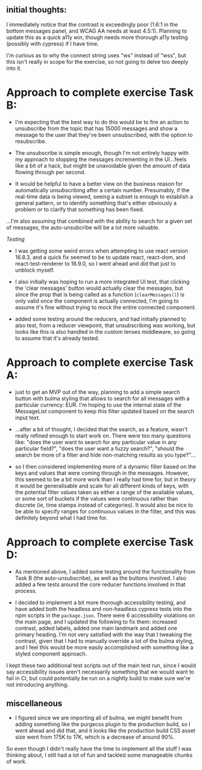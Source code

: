 ## initial thoughts:

I immediately notice that the contrast is exceedingly poor (1.6:1 in the bottom messages panel, and WCAG AA needs at least 4.5:1). Planning to update this as a quick a11y win, though needs more thorough a11y testing (possibly with cypress) if I have time.

I'm curious as to why the connect string uses "ws" instead of "wss", but this isn't
really in scope for the exercise, so not going to delve too deeply into it.


# Approach to complete exercise Task B:

- I'm expecting that the best way to do this would be to fire an action to
unsubscribe from the topic that has 15000 messages and show a message to the
user that they've been unsubscribed, with the option to resubscribe.

- The unsubscribe is simple enough, though I'm not entirely happy with my approach
to stopping the messages incrementing in the UI...feels like a bit of a hack,
but might be unavoidable given the amount of data flowing through per second.

- It would be helpful to have a better view on the business reason for automatically
unsubscribing after a certain number. Presumably, if the real-time data is being
viewed, seeing a subset is enough to establish a general pattern, or to identify
something that's either obviously a problem or to clarify that something has been
fixed.

...I'm also assuming that combined with the ability to search for a given set of messages, the auto-unsubcribe will be a lot more valuable.

*Testing*

- I was getting some weird errors when attempting to use react version 16.8.3, and
a quick fix seemed to be to update react, react-dom, and react-test-renderer to
16.9.0, so I went ahead and did that just to unblock myself.

- I also initially was hoping to run a more integrated UI test, that clicking the
'clear messages' button would actually clear the messages, but since the prop
that is being called as a function (`clearMessages()`) is only valid once the
component is actually connected, I'm going to assume it's fine without trying
to mock the entire connected component.

- added some testing around the reducers, and had initially planned to also test,
from a reducer viewpoint, that unsubscribing was working, but looks like this
is also handled in the custom lenses middleware, so going to assume that it's
already tested.

# Approach to complete exercise Task A:

- just to get an MVP out of the way, planning to add a simple search button with
bulma styling that allows to search for all messages with a particular currency:
EUR. I'm hoping to use the internal state of the MessageList component to keep
this filter updated based on the search input text.

- ...after a bit of thought, I decided that the search, as a feature, wasn't
really refined enough to start work on. There were too many questions like:
"does the user want to search for any particular value in any particular field?",
"does the user want a fuzzy search?", "should the search be more of a filter and
hide non-matching results as you type?"...

- so I then considered implementing more of a dynamic filter based on the keys and values that were coming through in the messages. However, this seemed to be a bit
more work than I really had time for, but in theory it would be generalisable and
scale for all different kinds of keys, with the potential filter values taken as
either a range of the available values, or some sort of buckets if the values
were continuous rather than discrete (ie, time stamps instead of categories). It
would also be nice to be able to specify ranges for continuous values in the filter,
and this was definitely beyond what I had time for.

# Approach to complete exercise Task D:

- As mentioned above, I added some testing around the functionality from Task B (the auto-unsubscribe), as well as the buttons involved. I also added a few tests around the core reducer functions involved in that process.

- I decided to implement a bit more thorough accessibility testing, and have
added both the headless and non-headless cypress tests into the npm scripts in the
`package.json`. There were 6 accessibility violations on the main page, and I
updated the following to fix them: increased contrast, added labels, added one
main landmark and added one primary heading. I'm not very satisfied with the way
that I tweaking the contrast, given that I had to manually override a lot of the
bulma styling, and I feel this would be more easily accomplished with something
like a styled component approach.

I kept these two additional test scripts out of the main test run, since I would
say accessibility issues aren't necessarily something that we would want to fail
in CI, but could potentially be run on a nightly build to make sure we're not
introducing anything.

## miscellaneous

- I figured since we are importing all of bulma, we might benefit from adding
something like the purgecss plugin to the production build, so I went ahead and
did that, and it looks like the production build CSS asset size went from 175K to
17K, which is a decrease of around 90%.

So even though I didn't really have the time to implement all the stuff I was
thinking about, I still had a lot of fun and tackled some manageable chunks of
work.
